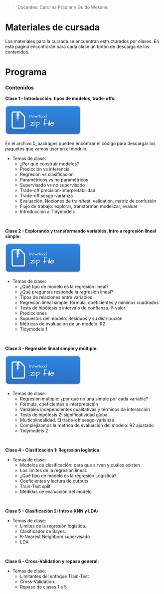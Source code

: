 > Docentes: Carolina Pradier y Guido Weksler.

# Materiales de cursada
Los materiales para la cursada se encuentran estructurados por clases. En esta página encontrarán para cada clase un botón de descarga de los contenidos. 

# Programa

### Contenidos

__Clase 1 - Introducción: tipos de modelos, trade-offs:__

[![](img/Download.png)](clase1.rar)

En el archivo 0_packages pueden encontrar el código para descargar los paquetes que vamos usar en el módulo.

+ Temas de clase: 
  +	¿Por qué construir modelos?
  +	Predicción vs inferencia
  +	Regresión vs clasificación
  +	Paramétricos vs no paramétricos
  +	Supervisado vs no supervisado
  +	Trade-off precisión-interpretabilidad
  +	Trade-off sesgo-varianza
  +	Evaluación. Nociones de train/test, validation, matriz de confusión
  + Flujo de trabajo: explorar, transformar, modelizar, evaluar
  + Introducción a Tidymodels

<br>

__Clase 2 - Explorando y transformando variables. Intro a regresión lineal simple:__
 
 [![](img/Download.png)](clase2.rar)
 
 
+ Temas de clase:
  +	¿Qué tipo de modelo es la regresión lineal? 
  +	¿Qué preguntas responde la regresión lineal? 
  +	Tipos de relaciones entre variables
  +	Regresión lineal simple: fórmula, coeficientes y mínimos cuadrados
  +	Tests de hipótesis e intervalo de confianza. P-valor
  +	Predicciones 
  +	Supuestos del modelo. Residuos y su distribución
  +	Métricas de evaluación de un modelo: R2 
  + Tidymodels 1

  
<br>

__Clase 3 - Regresión lineal simple y múltiple:__

 [![](img/Download.png)](clase3.rar)

+ Temas de clase:
  +	Regresión múltiple: ¿por qué no una simple por cada variable?
  + Fórmula, coeficientes e interpretación
  + Variables independientes cualitativas y términos de interacción
  +	Tests de hipótesis 2: significatividad global
  +	Multicolinealidad. El trade-off sesgo-varianza
  +	Complejizamos la métrica de evaluación del modelo: R2 ajustado
  + Tidymodels 2 


<br>

__Clase 4 - Clasificación 1: Regresión logística:__

+ Temas de clase:
  +	Modelos de clasificación: para qué sirven y cuáles existen
  + Los limites de la regresión lineal.
  + ¿Qué tipo de modelo es la regresión Logística?
  +	Coeficientes y lectura de outputs
  +	Train-Test split
  +	Medidas de evaluación del modelo

<br>

__Clase 5 - Clasificación 2: Intro a KNN y LDA:__

+ Temas de clase:
  + Limites de la regresión logística.
  + Clasificador de Bayes. 
  +	K-Nearest Neighbors supervisado 
  +	LDA 

<br>

__Clase 6 - Cross-Validation y repaso general:__

+ Temas de clase:
  +	Limitantes del enfoque Train-Test
  + Cross-Validation.
  + Repaso de clases 1 a 5

<br>
